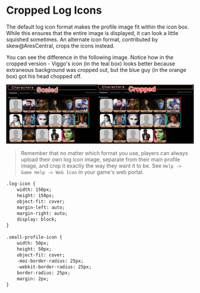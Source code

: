 # Cropped Log Icons

The default log icon format makes the profile image fit within the icon box.  While this ensures that the entire image is displayed, it can look a little squished sometimes.  An alternate icon format, contributed by skew@AresCentral, crops the icons instead. 

You can see the difference in the following image.  Notice how in the cropped version - Viggo's icon (in the teal box) looks better because extraneous background was cropped out, but the blue guy (in the orange box) got his head chopped off.

![Cropped vs Scaled Images](cropped-icons.jpg)

> Remember that no matter which format you use, players can always upload their own log icon image, separate from their main profile image, and crop it exactly the way they want it to be.  See `Help -> Game Help -> Web Icon` in your game's web portal.


    .log-icon {
        width: 150px;
        height: 150px;
        object-fit: cover;
        margin-left: auto;
        margin-right: auto;
        display: block;
    }

    .small-profile-icon {
        width: 50px;
        height: 50px;
        object-fit: cover;
        -moz-border-radius: 25px;
        -webkit-border-radius: 25px;
        border-radius: 25px;
        margin: 2px;
    }
